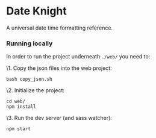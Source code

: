 
Date Knight
===========

A universal date time formatting reference.


### Running locally

In order to run the project underneath `./web/` you need to:

\1. Copy the json files into the web project:

```
bash copy_json.sh
```

\2. Initialize the project:

```
cd web/
npm install
```

\3. Run the dev server (and sass watcher):

```
npm start
```

